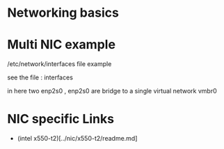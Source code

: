 # Networking basics


# Multi NIC example 
/etc/network/interfaces file example 

see the file : interfaces

in here two enp2s0 , enp2s0 are bridge to a single virtual network vmbr0

# NIC specific Links
- (intel x550-t2)[../nic/x550-t2/readme.md]
